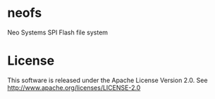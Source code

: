 # neofs
Neo Systems SPI Flash file system

# License
This software is released under the Apache License Version 2.0. See http://www.apache.org/licenses/LICENSE-2.0

